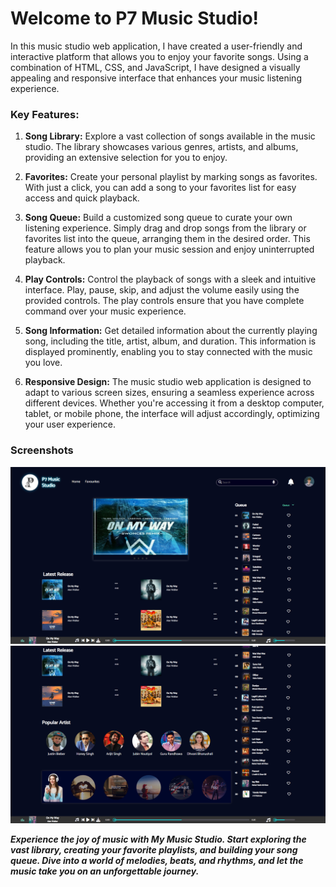 # Welcome to P7 Music Studio!

In this music studio web application, I have created a user-friendly and interactive platform that allows you to enjoy your favorite songs. Using a combination of HTML, CSS, and JavaScript, I have designed a visually appealing and responsive interface that enhances your music listening experience.

### Key Features:

1. **Song Library:** Explore a vast collection of songs available in the music studio. The library showcases various genres, artists, and albums, providing an extensive selection for you to enjoy.

2. **Favorites:** Create your personal playlist by marking songs as favorites. With just a click, you can add a song to your favorites list for easy access and quick playback.

3. **Song Queue:** Build a customized song queue to curate your own listening experience. Simply drag and drop songs from the library or favorites list into the queue, arranging them in the desired order. This feature allows you to plan your music session and enjoy uninterrupted playback.

4. **Play Controls:** Control the playback of songs with a sleek and intuitive interface. Play, pause, skip, and adjust the volume easily using the provided controls. The play controls ensure that you have complete command over your music experience.

5. **Song Information:** Get detailed information about the currently playing song, including the title, artist, album, and duration. This information is displayed prominently, enabling you to stay connected with the music you love.

6. **Responsive Design:** The music studio web application is designed to adapt to various screen sizes, ensuring a seamless experience across different devices. Whether you're accessing it from a desktop computer, tablet, or mobile phone, the interface will adjust accordingly, optimizing your user experience.

### Screenshots
<img src="image/screenshot_1.png">

<img src="image/screenshot_2.png">

***Experience the joy of music with My Music Studio. Start exploring the vast library, creating your favorite playlists, and building your song queue. Dive into a world of melodies, beats, and rhythms, and let the music take you on an unforgettable journey.***

